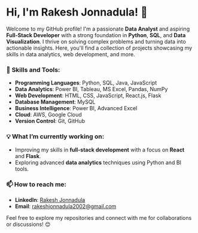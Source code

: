 # Hi, I'm Rakesh Jonnadula! 👋

Welcome to my GitHub profile! I'm a passionate **Data Analyst** and aspiring **Full-Stack Developer** with a strong foundation in **Python**, **SQL**, and **Data Visualization**. I thrive on solving complex problems and turning data into actionable insights. Here, you'll find a collection of projects showcasing my skills in data analytics, web development, and more.

### 🔧 **Skills and Tools**:
- **Programming Languages**: Python, SQL, Java, JavaScript
- **Data Analytics**: Power BI, Tableau, MS Excel, Pandas, NumPy
- **Web Development**: HTML, CSS, JavaScript, React.js, Flask
- **Database Management**: MySQL
- **Business Intelligence**: Power BI, Advanced Excel
- **Cloud**: AWS, Google Cloud
- **Version Control**: Git, GitHub

### 💡 **What I’m currently working on**:
- Improving my skills in **full-stack development** with a focus on **React** and **Flask**.
- Exploring advanced **data analytics** techniques using Python and BI tools.

### 📫 **How to reach me**:
- **LinkedIn**: [Rakesh Jonnadula](https://www.linkedin.com/in/rakeshj18/)
- **Email**: rakeshjonnadula2002@gmail.com

Feel free to explore my repositories and connect with me for collaborations or discussions! 😊

